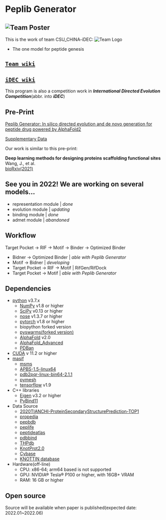 # Peplib Generator
![Team Poster](https://github.com/Peldom/Peplib_Generator/blob/main/README_Support/Poster_CSU_CHINA_v2.png)
--------------------------------------------------------------------------------
This is the work of team CSU_CHINA-iDEC:
![Team Logo](https://github.com/Peldom/Peplib_Generator/blob/main/README_Support/Teamlogo.png)
- The one model for peptide genesis
## [`Team wiki`](https://idec2021.github.io/CSU_CHINA/idec/home.html)

## [`iDEC wiki`](http://idec.io)
This program is also a competition work in ***International Directed Evolution Competition***(abbr. into ***iDEC***)

## Pre-Print

[Peplib Generator: In silico directed evolution and de novo generation for
peptide drug powered by AlphaFold2](https://arxiv.idec.io/article/000004/)  

[Supplementary Data](https://arxiv.idec.io/pdf/a000004.01.pdf)  

Our work is similar to this pre-print:  

**Deep learning methods for designing proteins scaffolding functional sites**  
Wang, J., et al.  
[bioRxiv(2021)](https://europepmc.org/article/ppr/ppr419387)  

## See you in 2022! We are working on several models...
* representation module | *done*
* evolution module | *updating*
* binding module | *done*
* admet module | *abandoned*
## Workflow
Target Pocket -> RIF -> Motif -> Binder -> Optimized Binder
* Bidner -> Optimized Binder | *able with Peplib Generator*
* Motif -> Bidner | *developing*
* Target Pocket -> RIF -> Motif  | RifGen/RifDock
* Target Pocket -> Motif | *able with Peplib Generator*
## Dependencies
- [python](https://www.python.org/) v3.7.x
     * [NumPy](http://www.numpy.org/) v1.8 or higher
     * [SciPy](http://www.scipy.org/) v0.13 or higher
     * [nose](http://nose.readthedocs.io/en/latest/) v1.3.7 or higher
     * [pytorch](https://pytorch.org) v1.8 or higher
     * biopython forked version
     * [pyswarms(forked version)](https://github.com/Peldom/pyswarms)
     * [AlphaFold](https://github.com/deepmind/alphafold) v2.0
     * [AlphaFold_Advanced](AlphaFold2_advanced)
     * [PDBan](https://github.com/Maximato/PDBan)
- [CUDA](https://developer.nvidia.com/cuda-toolkit) v 11.2 or higher
- [masif](https://github.com/LPDI-EPFL/masif)
     * [msms](http://mgltools.scripps.edu/downloads)
     * [APBS-1.5-linux64](https://sourceforge.net/projects/apbs/files/apbs/apbs-1.5/)
     * [pdb2pqr-linux-bin64-2.1.1](https://github.com/Electrostatics/pdb2pqr)
     * [pymesh](https://github.com/PyMesh/PyMesh)
     * [tensorflow](https://github.com/tensorflow/tensorflow) v1.9
- C++ libraries 
     * [Eigen](http://eigen.tuxfamily.org/index.php?title=Main_Page) v3.2 or higher
     * [PyBind11](https://github.com/pybind/pybind11)
- Data Source
     * [2020TIANCHI-ProteinSecondaryStructurePrediction-TOP1](https://github.com/wudejian789/2020TIANCHI-ProteinSecondaryStructurePrediction-TOP1)
     * [propedia](http://bioinfo.dcc.ufmg.br/propedia)
     * [pepbdb](http://huanglab.phys.hust.edu.cn/pepbdb/)
     * [peplife](https://webs.iiitd.edu.in/raghava/peplife/index.php)
     * [peptideatlas](http://www.peptideatlas.org/builds/)
     * [pdbbind](http://www.pdbbind-cn.org/download.php)
     * [THPdb](https://figshare.com/articles/dataset/THPdb_Database_of_FDA_Approved_Peptide_and_Protein_Therapeutics/5198005)
     * [KnotProt2.0](https://knotprot.cent.uw.edu.pl/browse/)
     * [Cybase](http://www.cybase.org.au/index.php)
     * [KNOTTIN database](https://www.dsimb.inserm.fr/KNOTTIN/index.php)
- Hardware(off-line)
     * CPU: x86-64; arm64 based is not supported
     * GPU: NVIDIA® Tesla® P100 or higher, with 16GB+ VRAM
     * RAM: 16 GB or higher
## Open source
Source will be available when paper is published(expected date: 2022.01~2022.06)
